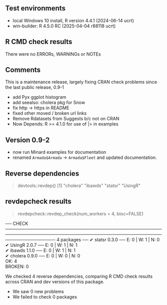 ## Test environments
* local Windows 10 install, R version 4.4.1 (2024-06-14 ucrt)
* win-builder: R 4.5.0 RC (2025-04-04 r88118 ucrt)

## R CMD check results
There were no ERRORs, WARNINGs or NOTEs 
  
## Comments

This is a maintenance release, largely fixing CRAN check problems since the last public release, 0.9-1

* add Pyx ggplot histogram
* add seealso: cholera pkg for Snow
* fix http -> https in README
* fixed other moved / broken url links
* Remove Rdatasets from Suggests b/c not on CRAN
* Now Depends: R >= 4.1.0 for use of |> in examples

## Version 0.9-2

* now run Minard examples for documentation
* renamed `Armada$Armada` -> `Armada$Fleet` and updated documentation.

## Reverse dependencies

> devtools::revdep()
[1] "cholera" "ibawds"  "statsr"  "UsingR" 

## revdepcheck results

> revdepcheck::revdep_check(num_workers = 4, bioc=FALSE)

── CHECK ──────────────────────────────────────────────────────────────────────────────────────────────────────────────────── 4 packages ──
✔ statsr 0.3.0                           ── E: 0     | W: 1     | N: 0                                                                     
✔ UsingR 2.0.7                           ── E: 0     | W: 1     | N: 1                                                                     
✔ ibawds 1.1.0                           ── E: 0     | W: 1     | N: 1                                                                     
✔ cholera 0.9.0                          ── E: 0     | W: 0     | N: 0                                                                     
OK: 4                                                                                                                                    
BROKEN: 0

We checked 4 reverse dependencies, comparing R CMD check results across CRAN and dev versions of this package.

 * We saw 0 new problems
 * We failed to check 0 packages

